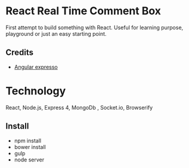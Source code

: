 # React Real Time Comment Box
First attempt to build something with React.
Useful for learning purpose, playground or just an easy starting point.

## Credits
* [Angular expresso](https://github.com/whisher/angular-expresso)

# Technology
React, Node.js, Express 4, MongoDb , Socket.io, Browserify

## Install
* npm install
* bower install
* gulp
* node server

